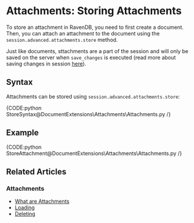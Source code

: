 # Attachments: Storing Attachments

To store an attachment in RavenDB, you need to first create a document.  
Then, you can attach an attachment to the document using the `session.advanced.attachments.store` method.  

Just like documents, sttachments are a part of the session and will only be saved on the server 
when `save_changes` is executed (read more about saving changes in session [here](../../client-api/session/saving-changes)).

## Syntax

Attachments can be stored using `session.advanced.attachments.store`:

{CODE:python StoreSyntax@DocumentExtensions\Attachments\Attachments.py /}

## Example

{CODE:python StoreAttachment@DocumentExtensions\Attachments\Attachments.py /}

## Related Articles

### Attachments

- [What are Attachments](../../document-extensions/attachments/what-are-attachments)
- [Loading](../../document-extensions/attachments/loading)
- [Deleting](../../document-extensions/attachments/deleting)
